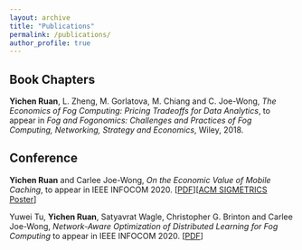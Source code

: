 ```yaml
---
layout: archive
title: "Publications"
permalink: /publications/
author_profile: true
---
```



Book Chapters
------
**Yichen Ruan**, L. Zheng, M. Gorlatova, M. Chiang and C. Joe-Wong, 
*The Economics of Fog Computing: Pricing Tradeoffs for Data Analytics*, 
to appear in *Fog and Fogonomics: Challenges and Practices of Fog Computing, 
Networking, Strategy and Economics*, Wiley, 2018.


Conference
------
**Yichen Ruan** and Carlee Joe-Wong, *On the Economic Value of Mobile Caching*, 
to appear in IEEE INFOCOM 2020. [[PDF](https://ycruan.github.io/papers/economic-caching.pdf)][[ACM SIGMETRICS Poster](https://ycruan.github.io/papers/economic-caching-poster.pdf)]


Yuwei Tu, **Yichen Ruan**, Satyavrat Wagle, Christopher G. Brinton and 
Carlee Joe-Wong, *Network-Aware Optimization of Distributed Learning for Fog Computing*
 to appear in IEEE INFOCOM 2020. [[PDF](https://ycruan.github.io/papers/net-aware-fog-computing.pdf)]
 
